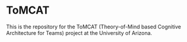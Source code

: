 ToMCAT
======

This is the repository for the ToMCAT (Theory-of-Mind based Cognitive
Architecture for Teams) project at the University of Arizona.

